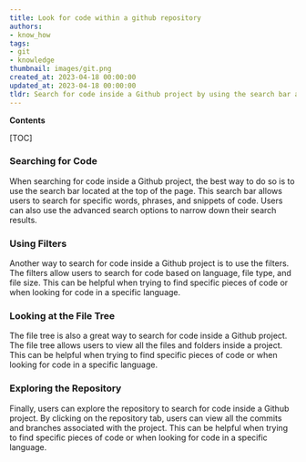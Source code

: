 ```yaml
---
title: Look for code within a github repository
authors:
- know_how
tags:
- git
- knowledge
thumbnail: images/git.png
created_at: 2023-04-18 00:00:00
updated_at: 2023-04-18 00:00:00
tldr: Search for code inside a Github project by using the search bar at the top of the project`s main page.
---
```


**Contents**

[TOC]

### Searching for Code

When searching for code inside a Github project, the best way to do so is to use the search bar located at the top of the page. This search bar allows users to search for specific words, phrases, and snippets of code. Users can also use the advanced search options to narrow down their search results. 

### Using Filters

Another way to search for code inside a Github project is to use the filters. The filters allow users to search for code based on language, file type, and file size. This can be helpful when trying to find specific pieces of code or when looking for code in a specific language.

### Looking at the File Tree

The file tree is also a great way to search for code inside a Github project. The file tree allows users to view all the files and folders inside a project. This can be helpful when trying to find specific pieces of code or when looking for code in a specific language.

### Exploring the Repository

Finally, users can explore the repository to search for code inside a Github project. By clicking on the repository tab, users can view all the commits and branches associated with the project. This can be helpful when trying to find specific pieces of code or when looking for code in a specific language.
